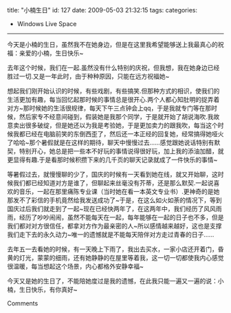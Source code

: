 title: "小楠生日"
id: 127
date: 2009-05-03 21:32:15
tags: 
categories: 
- Windows Live Space
---


今天是小楠的生日，虽然我不在她身边，但是在这里我希望能够送上我最真心的祝福：亲爱的小楠，生日快乐~

去年这个时候，我们在一起.虽然没有什么特别的庆祝，但我想，我在她身边已经胜过一切.又是一年此时，由于种种原因，只能在远方祝福她~

想起我们刚开始认识的时候，有些戏剧，有些搞笑.但那种方式的相识，使我们的生活更加有趣，每当回忆起那时候的事情总是很开心.两个人都心知肚明的捉弄着对方~那时候她的生活很规律，每天下午三点钟会上qq，于是我就专门等在那时候，然后家专不经意间碰到，假装她是我那个同学，于是就开始了胡说海吹.我故意卖出很多破绽，但是她还以为我是考验她，于是更加卖力的跟我吹，每当这个时候我都已经在电脑前笑的东倒西歪了，然后还一本正经的回复她，经常搞得她哑火了哈哈~那个暑假就是在这样的期待，聊天中慢慢过去……感觉跟她说话特别有默契，特别开心，她总是把一些本不好玩的事情说得很好玩，加上我的添油加醋，就更显得有趣.于是看那时候积攒下来的几千页的聊天记录就成了一件快乐的事情~

等暑假过去，就慢慢聊的少了，国庆的时候有一天看到她在线，就又开始聊，这时候我们都已经知道对方是谁了，但聊起来丝毫没有芥蒂，还是那么默契.一起说喜欢的音乐，一起在那里痛陈专业课（当时她在看一本英文专业书）.更神奇的是她那发不了彩信的手机竟然给我发送成功了~于是，在这么如火如荼的情况下，等到国庆过后我们就走到了一起~现在已经快两年了，在这两年中，我们经历了风风雨雨，经历了吵吵闹闹，虽然不能每天在一起，每年能够在一起的日子也不多，但是我们都对对方很信任，都拿对方作为最亲密的人~所以感情越来越好，这也是支撑我们走下去的永久动力~唯一的遗憾就是不能每天陪伴对方走过青春的日子……

去年五一去看她的时候，有一天晚上下雨了，我出去买水，一家小店还开着门，昏黄的灯光，蒙蒙的细雨，还有她静静的在屋里等着我，这一切一切都使我内心感觉很温暖，每当想起这个场景，内心都格外安静幸福~

今天又是她的生日了，不能陪她度过是我的遗憾，在此我只能一遍又一遍的说：小楠，生日快乐，有你真好~

Comments
